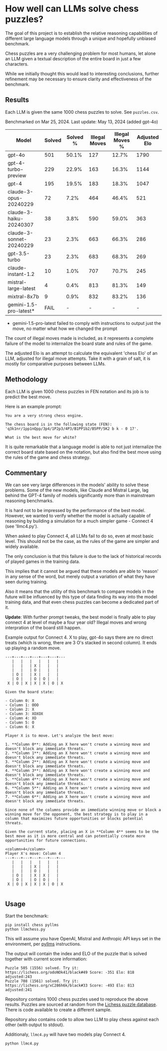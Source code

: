 # How well can LLMs solve chess puzzles?

The goal of this project is to establish the relative reasoning capabilities of different large language models through a unique and hopefully unbiased benchmark.

Chess puzzles are a very challenging problem for most humans, let alone an LLM given a textual description of the entire board in just a few characters.

While we initially thought this would lead to interesting conclusions, further refinement may be necessary to ensure clarity and effectiveness of the benchmark.


## Results

Each LLM is given the same 1000 chess puzzles to solve. See `puzzles.csv`. 

Benchmarked on Mar 25, 2024. Last update: May 13, 2024 (added gpt-4o)


| Model                    | Solved | Solved % | Illegal Moves | Illegal Moves % | Adjusted Elo |
|--------------------------|--------|----------|---------------|-----------------|--------------|
| gpt-4o                   | 501    | 50.1%    | 127           | 12.7%           | 1790         | 
| gpt-4-turbo-preview      | 229    | 22.9%    | 163           | 16.3%           | 1144         |
| gpt-4                    | 195    | 19.5%    | 183           | 18.3%           | 1047         |
| claude-3-opus-20240229   | 72     | 7.2%     | 464           | 46.4%           | 521          |
| claude-3-haiku-20240307  | 38     | 3.8%     | 590           | 59.0%           | 363          |
| claude-3-sonnet-20240229 | 23     | 2.3%     | 663           | 66.3%           | 286          |
| gpt-3.5-turbo            | 23     | 2.3%     | 683           | 68.3%           | 269          |
| claude-instant-1.2       | 10     | 1.0%     | 707           | 70.7%           | 245          |
| mistral-large-latest     | 4      | 0.4%     | 813           | 81.3%           | 149          |
| mixtral-8x7b             | 9      | 0.9%     | 832           | 83.2%           | 136          |
| gemini-1.5-pro-latest*   | FAIL   | -        | -             | -               | -            |

* gemini-1.5-pro-latest failed to comply with instructions to output just the move, no matter what how we changed the prompt


The count of illegal moves made is included, as it represents a complete failure of the model to internalize the board state and rules of the game. 

The adjusted Elo is an attempt to calculate the equivalent 'chess Elo' of an LLM, adjusted for illegal move attempts. Take it with a grain of salt, it is mostly for comparative purposes between LLMs.

## Methodology

Each LLM is given 1000 chess puzzles in FEN notation and its job is to predict the best  move.

Here is an example prompt:

```
You are a very strong chess engine.

The chess board is in the following state (FEN): 'q3k1nr/1pp1nQpp/3p4/1P2p3/4P3/B1PP1b2/B5PP/5K2 b k - 0 17'. 

What is the best move for white?
```

It is quite remarkable that a language model is able to not just internalize the correct board state based on the notation, but also find the best move using the rules of the game and chess strategy.

## Commentary

We can see very large differences in the models' ability to solve these problems. Some of the new models, like Claude and Mistral Large, lag behind the GPT-4 family of models significantly more than in mainstream reasoning benchmarks.

It is hard not to be impressed by the performance of the best model. However, we wanted to verify whether the model is actually capable of reasoning by building a simulation for a much simpler game - Connect 4 (see 'llmc4.py').

When asked to play Connect 4, all LLMs fail to do so, even at most basic level. This should not be the case, as the rules of the game are simpler and widely available.

The only conclusion is that this failure is due to the lack of historical records of played games in the training data.

This implies that it cannot be argued that these models are able to 'reason' in any sense of the word, but merely output a variation of what they have seen during training. 

Also it means that the utility of this benchmark to compare models in the future will be influenced by this type of data finding its way into the model training data, and that even chess puzzles can become a dedicated part of it. 

**Update**: With further prompt tweaks, the best model is finally able to play connect 4 at level of maybe a four year old? Illegal moves and wrong interpration of the board still happen.

Example output for Connect 4. X to play, gpt-4o says there are no direct treats (which is wrong, there are 3 O's stacked in second column). It ends up playing a random move.
```
---+---+---+---+---+---+---
   |   |   |   |   |   |   
   |   |   | X |   |   |   
   |   |   | O |   |   |   
   | O |   | X |   |   |   
   | O |   | O | O |   |   
 X | O | X | X | X | O | X 

Given the board state:

- Column 0: X
- Column 1: OOO
- Column 2: X
- Column 3: XOXOX
- Column 4: XO
- Column 5: O
- Column 6: X

Player X is to move. Let's analyze the best move:

1. **Column 0**: Adding an X here won't create a winning move and doesn't block any immediate threats.
2. **Column 1**: Adding an X here won't create a winning move and doesn't block any immediate threats.
3. **Column 2**: Adding an X here won't create a winning move and doesn't block any immediate threats.
4. **Column 3**: Adding an X here won't create a winning move and doesn't block any immediate threats.
5. **Column 4**: Adding an X here won't create a winning move and doesn't block any immediate threats.
6. **Column 5**: Adding an X here won't create a winning move and doesn't block any immediate threats.
7. **Column 6**: Adding an X here won't create a winning move and doesn't block any immediate threats.

Since none of the columns provide an immediate winning move or block a winning move for the opponent, the best strategy is to play in a column that maximizes future opportunities or blocks potential threats.

Given the current state, placing an X in **Column 4** seems to be the best move as it is more central and can potentially create more opportunities for future connections.

<column>4</column>
Player X's move: Column 4
---+---+---+---+---+---+---
   |   |   |   |   |   |   
   |   |   | X |   |   |   
   |   |   | O |   |   |   
   | O |   | X | X |   |   
   | O |   | O | O |   |   
 X | O | X | X | X | O | X 


```

## Usage

Start the benchmark:
```
pip install chess pyllms
python llmchess.py
```

This will assume you have OpenAI, Mistral and Anthropic API keys set in the environment, per [pyllms](https://github.com/kagisearch/pyllms) instructions.

The output will contain the index and ELO of the puzzle that is solved together with current score information:
```
Puzzle 505 (1556) solved. Try it: https://lichess.org/odoNOk41/black#49 Score: -351 Elo: 818 adjusted:243
Puzzle 708 (1561) solved. Try it: https://lichess.org/xC286h6k/black#33 Score: -493 Elo: 813 adjusted:241
```

Repository contains 1000 chess puzzles used to reproduce the above results. Puzzles are sourced at random from the [Lichess puzzle database](https://database.lichess.org/#puzzles). There is code available to create a different sample.

Repository also contains code to allow two LLM to play chess against each other (with output to stdout).

Additionaly, `llmc4.py` will have two models play Connect 4.

```
python llmc4.py
```

